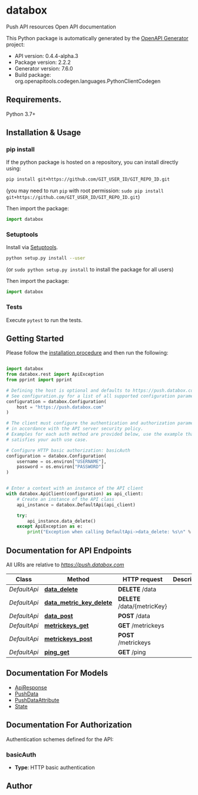 # databox
Push API resources Open API documentation

This Python package is automatically generated by the [OpenAPI Generator](https://openapi-generator.tech) project:

- API version: 0.4.4-alpha.3
- Package version: 2.2.2
- Generator version: 7.6.0
- Build package: org.openapitools.codegen.languages.PythonClientCodegen

## Requirements.

Python 3.7+

## Installation & Usage
### pip install

If the python package is hosted on a repository, you can install directly using:

```sh
pip install git+https://github.com/GIT_USER_ID/GIT_REPO_ID.git
```
(you may need to run `pip` with root permission: `sudo pip install git+https://github.com/GIT_USER_ID/GIT_REPO_ID.git`)

Then import the package:
```python
import databox
```

### Setuptools

Install via [Setuptools](http://pypi.python.org/pypi/setuptools).

```sh
python setup.py install --user
```
(or `sudo python setup.py install` to install the package for all users)

Then import the package:
```python
import databox
```

### Tests

Execute `pytest` to run the tests.

## Getting Started

Please follow the [installation procedure](#installation--usage) and then run the following:

```python

import databox
from databox.rest import ApiException
from pprint import pprint

# Defining the host is optional and defaults to https://push.databox.com
# See configuration.py for a list of all supported configuration parameters.
configuration = databox.Configuration(
    host = "https://push.databox.com"
)

# The client must configure the authentication and authorization parameters
# in accordance with the API server security policy.
# Examples for each auth method are provided below, use the example that
# satisfies your auth use case.

# Configure HTTP basic authorization: basicAuth
configuration = databox.Configuration(
    username = os.environ["USERNAME"],
    password = os.environ["PASSWORD"]
)


# Enter a context with an instance of the API client
with databox.ApiClient(configuration) as api_client:
    # Create an instance of the API class
    api_instance = databox.DefaultApi(api_client)

    try:
        api_instance.data_delete()
    except ApiException as e:
        print("Exception when calling DefaultApi->data_delete: %s\n" % e)

```

## Documentation for API Endpoints

All URIs are relative to *https://push.databox.com*

Class | Method | HTTP request | Description
------------ | ------------- | ------------- | -------------
*DefaultApi* | [**data_delete**](docs/DefaultApi.md#data_delete) | **DELETE** /data | 
*DefaultApi* | [**data_metric_key_delete**](docs/DefaultApi.md#data_metric_key_delete) | **DELETE** /data/{metricKey} | 
*DefaultApi* | [**data_post**](docs/DefaultApi.md#data_post) | **POST** /data | 
*DefaultApi* | [**metrickeys_get**](docs/DefaultApi.md#metrickeys_get) | **GET** /metrickeys | 
*DefaultApi* | [**metrickeys_post**](docs/DefaultApi.md#metrickeys_post) | **POST** /metrickeys | 
*DefaultApi* | [**ping_get**](docs/DefaultApi.md#ping_get) | **GET** /ping | 


## Documentation For Models

 - [ApiResponse](docs/ApiResponse.md)
 - [PushData](docs/PushData.md)
 - [PushDataAttribute](docs/PushDataAttribute.md)
 - [State](docs/State.md)


<a id="documentation-for-authorization"></a>
## Documentation For Authorization


Authentication schemes defined for the API:
<a id="basicAuth"></a>
### basicAuth

- **Type**: HTTP basic authentication


## Author




